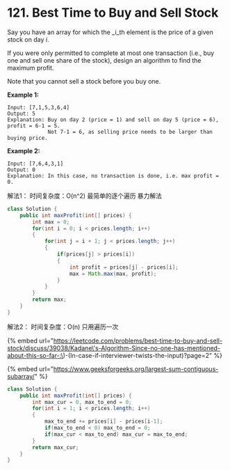 # 121. Best Time to Buy and Sell Stock



Say you have an array for which the _i_th element is the price of a given stock on day _i_.

If you were only permitted to complete at most one transaction \(i.e., buy one and sell one share of the stock\), design an algorithm to find the maximum profit.

Note that you cannot sell a stock before you buy one.

**Example 1:**

```text
Input: [7,1,5,3,6,4]
Output: 5
Explanation: Buy on day 2 (price = 1) and sell on day 5 (price = 6), profit = 6-1 = 5.
             Not 7-1 = 6, as selling price needs to be larger than buying price.
```

**Example 2:**

```text
Input: [7,6,4,3,1]
Output: 0
Explanation: In this case, no transaction is done, i.e. max profit = 0.
```

解法1： 时间复杂度：O\(n^2\) 最简单的逐个遍历 暴力解法

```java
class Solution {
    public int maxProfit(int[] prices) {
        int max = 0;
        for(int i = 0; i < prices.length; i++)
        {
            for(int j = i + 1; j < prices.length; j++)
            {
                if(prices[j] > prices[i])
                {
                    int profit = prices[j] - prices[i];
                    max = Math.max(max, profit);
                }
            }
        }
        return max;
    }
}
```

解法2： 时间复杂度：O\(n\) 只用遍历一次

{% embed url="https://leetcode.com/problems/best-time-to-buy-and-sell-stock/discuss/39038/Kadane\'s-Algorithm-Since-no-one-has-mentioned-about-this-so-far-:\)-\(In-case-if-interviewer-twists-the-input\)?page=2" %}

{% embed url="https://www.geeksforgeeks.org/largest-sum-contiguous-subarray/" %}

```java
class Solution {
    public int maxProfit(int[] prices) {
        int max_cur = 0, max_to_end = 0;
        for(int i = 1; i < prices.length; i++)
        {
            max_to_end += prices[i] - prices[i-1];
            if(max_to_end < 0) max_to_end = 0;
            if(max_cur < max_to_end) max_cur = max_to_end;
        }
        return max_cur;
    }
}
```



